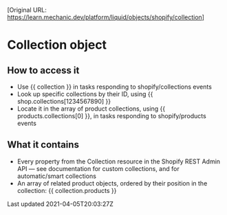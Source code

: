 [Original URL: https://learn.mechanic.dev/platform/liquid/objects/shopify/collection]

# Collection object

## How to access it

- Use {{ collection }} in tasks responding to shopify/collections events
- Look up specific collections by their ID, using {{ shop.collections[1234567890] }}
- Locate it in the array of product collections, using {{ products.collections[0] }}, in tasks responding to shopify/products events

## What it contains

- Every property from the Collection resource in the Shopify REST Admin API — see documentation for custom collections, and for automatic/smart collections
- An array of related product objects, ordered by their position in the collection: {{ collection.products }}

Last updated 2021-04-05T20:03:27Z